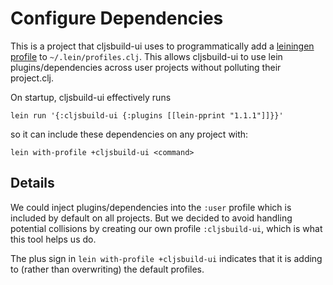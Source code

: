 # Configure Dependencies

This is a project that cljsbuild-ui uses to programmatically add a [leiningen profile]
to `~/.lein/profiles.clj`. This allows cljsbuild-ui to use lein
plugins/dependencies across user projects without polluting their project.clj.

On startup, cljsbuild-ui effectively runs

```
lein run '{:cljsbuild-ui {:plugins [[lein-pprint "1.1.1"]]}}'
```

so it can include these dependencies on any project with:

```
lein with-profile +cljsbuild-ui <command>
```

## Details

We could inject plugins/dependencies into the `:user` profile which is included
by default on all projects.  But we decided to avoid handling potential
collisions by creating our own profile `:cljsbuild-ui`, which is what this tool
helps us do.

The plus sign in `lein with-profile +cljsbuild-ui` indicates that it is adding
to (rather than overwriting) the default profiles.

[leiningen profile]: https://github.com/technomancy/leiningen/blob/master/doc/PROFILES.md
